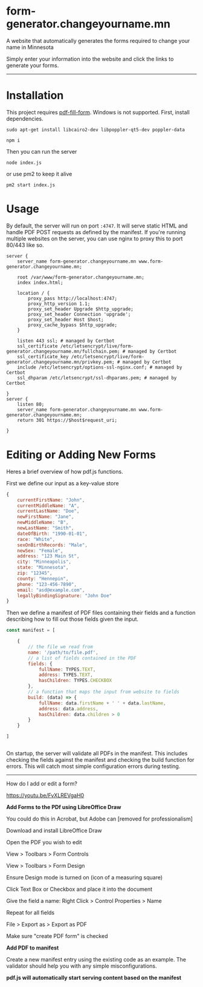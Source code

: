 # form-generator.changeyourname.mn
A website that automatically generates the forms required to change your name in Minnesota

Simply enter your information into the website and click the links to generate your forms.

-----

# Installation

This project requires [pdf-fill-form](https://www.npmjs.com/package/pdf-fill-form). Windows is not supported. First, install dependencies.

`sudo apt-get install libcairo2-dev libpoppler-qt5-dev poppler-data`

`npm i`

Then you can run the server

`node index.js`

or use pm2 to keep it alive

`pm2 start index.js`

# Usage

By default, the server will run on port `:4747`. It will serve static HTML and handle PDF POST requests as defined by the manifest. If you're running multiple websites on the server, you can use nginx to proxy this to port 80/443 like so.

```
server {
    server_name form-generator.changeyourname.mn www.form-generator.changeyourname.mn;

    root /var/www/form-generator.changeyourname.mn;
    index index.html;

    location / {
        proxy_pass http://localhost:4747;
        proxy_http_version 1.1;
        proxy_set_header Upgrade $http_upgrade;
        proxy_set_header Connection 'upgrade';
        proxy_set_header Host $host;
        proxy_cache_bypass $http_upgrade;
    }

    listen 443 ssl; # managed by Certbot
    ssl_certificate /etc/letsencrypt/live/form-generator.changeyourname.mn/fullchain.pem; # managed by Certbot
    ssl_certificate_key /etc/letsencrypt/live/form-generator.changeyourname.mn/privkey.pem; # managed by Certbot
    include /etc/letsencrypt/options-ssl-nginx.conf; # managed by Certbot
    ssl_dhparam /etc/letsencrypt/ssl-dhparams.pem; # managed by Certbot

}
server {
    listen 80;
    server_name form-generator.changeyourname.mn www.form-generator.changeyourname.mn;
    return 301 https://$host$request_uri;

}
```

# Editing or Adding New Forms

Heres a brief overview of how pdf.js functions.

First we define our input as a key-value store

```Javascript
{
    currentFirstName: "John",
    currentMiddleName: "A",
    currentLastName: "Doe",
    newFirstName: "Jane",
    newMiddleName: "B",
    newLastName: "Smith",
    dateOfBirth: "1990-01-01",
    race: "White",
    sexOnBirthRecords: "Male",
    newSex: "Female",
    address: "123 Main St",
    city: "Minneapolis",
    state: "Minnesota",
    zip: "12345",
    county: "Hennepin",
    phone: "123-456-7890",
    email: "asd@example.com",
    legallyBindingSignature: "John Doe"
}

```

Then we define a manifest of PDF files containing their fields and a function describing how to fill out those fields given the input.
```Javascript
const manifest = [

    {
        // the file we read from
        name: '/path/to/file.pdf',
        // a list of fields contained in the PDF
        fields: {
            fullName: TYPES.TEXT,
            address: TYPES.TEXT,
            hasChildren: TYPES.CHECKBOX
        },
        // a function that maps the input from website to fields
        build: (data) => {
            fullName: data.firstName + ' ' + data.lastName,
            address: data.address,
            hasChildren: data.children > 0
        }
    }

]



```

On startup, the server will validate all PDFs in the manifest. This includes checking the fields against the manifest and checking the build function for errors. This will catch most simple configuration errors during testing.

-------

How do I add or edit a form?

https://youtu.be/FvXLREVgaH0

**Add Forms to the PDf using LibreOffice Draw**

You could do this in Acrobat, but Adobe can [removed for professionalism]

Download and install LibreOffice Draw

Open the PDF you wish to edit

View > Toolbars > Form Controls

View > Toolbars > Form Design

Ensure Design mode is turned on (icon of a measuring square)

Click Text Box or Checkbox and place it into the document

Give the field a name: Right Click > Control Properties > Name

Repeat for all fields

File > Export as > Export as PDF

Make sure "create PDF form" is checked

**Add PDF to manifest**

Create a new manifest entry using the existing code as an example. The validator should help you with any simple misconfigurations.

**pdf.js will automatically start serving content based on the manifest**
